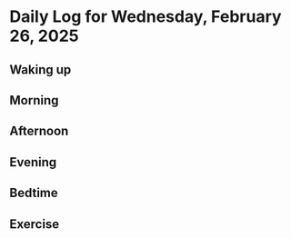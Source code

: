 # Daily Log for Wednesday, February 26, 2025

## Waking up

## Morning

## Afternoon

## Evening

## Bedtime

## Exercise
